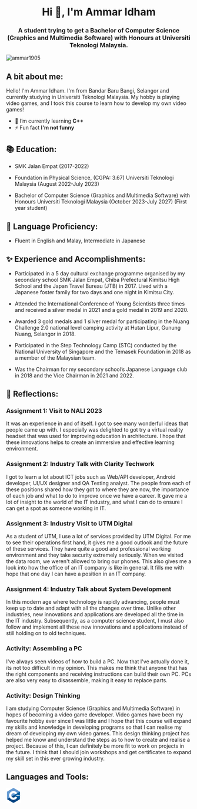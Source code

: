 <h1 align="center">Hi 👋, I'm Ammar Idham</h1>
<h3 align="center">A student trying to get a Bachelor of Computer Science (Graphics and Multimedia Software) with Honours at Universiti Teknologi Malaysia.</h3>

<p align="left"> <img src="https://komarev.com/ghpvc/?username=ammar1905&label=Profile%20views&color=0e75b6&style=flat" alt="ammar1905" /> </p>

<h2 align="left">A bit about me:</h2>
Hello! I'm Ammar Idham. I'm from Bandar Baru Bangi, Selangor and currently studying in Universiti Teknologi Malaysia. My hobby is playing video games, and I took this course to learn how to develop my own video games!

- 🌱 I’m currently learning **C++**
- ⚡ Fun fact **I'm not funny**

<h2 align="left">📚 Education:</h2>

- SMK Jalan Empat (2017-2022)

- Foundation in Physical Science, (CGPA: 3.67) Universiti Teknologi Malaysia (August 2022-July 2023)
  
- Bachelor of Computer Science (Graphics and Multimedia Software) with Honours Universiti Teknologi Malaysia (October 2023-July 2027) (First year student)

<h2 align="left">💬 Language Proficiency:</h2>

- Fluent in English and Malay, Intermediate in Japanese

<h2 align="left">✨ Experience and Accomplishments:</h2>

- Participated in a 5 day cultural exchange programme organised by my secondary school SMK Jalan Empat, Chiba Prefectural Kimitsu High School and the Japan Travel Bureau (JTB) in 2017. Lived with a Japanese foster family for two days and one night in Kimitsu City.

- Attended the International Conference of Young Scientists three times and received a silver medal in 2021 and a gold medal in 2019 and 2020.

- Awarded 3 gold medals and 1 silver medal for participating in the Nuang Challenge 2.0 national level camping activity at Hutan Lipur, Gunung Nuang, Selangor in 2018.
  
- Participated in the Step Technology Camp (STC) conducted by the National University of Singapore and the Temasek Foundation in 2018 as a member of the Malaysian team.
  
- Was the Chairman for my secondary school’s Japanese Language club in 2018 and the Vice Chairman in 2021 and 2022.


<h2 align="left">🔎 Reflections:</h2>
<h3 align="left">Assignment 1: Visit to NALI 2023</h3>
It was an experience in and of itself. I got to see many wonderful ideas that people came up with. I especially was delighted to got try a virtual reality headset that was used for improving education in architecture. I hope that these innovations helps to create an immersive and effective learning environment.


<h3 align="left">Assignment 2: Industry Talk with Clarity Techwork</h3>
I got to learn a lot about ICT jobs such as Web/API developer, Android developer, UI/UX designer and QA Testing analyst. The people from each of these positions shared how they got to where they are now, the importance of each job and what to do to improve once we have a career. It gave me a lot of insight to the world of the IT industry, and what I can do to ensure I can get a spot as someone working in IT.


<h3 align="left">Assignment 3: Industry Visit to UTM Digital</h3>
As a student of UTM, I use a lot of services provided by UTM Digital. For me to see their operations first hand, it gives me a good outlook and the future of these services. They have quite a good and professional working environment and they take security extremely seriously. When we visited the data room, we weren't allowed to bring our phones. This also gives me a look into how the office of an IT company is like in general. It fills me with hope that one day I can have a position in an IT company.


<h3 align="left">Assignment 4: Industry Talk about System Development</h3>
In this modern age where technology is rapidly advancing, people must keep up to date and adapt with all the changes over time. Unlike other industries, new innovations and applications are developed all the time in the IT industry. Subsequently, as a computer science student, I must also follow and implement all these new innovations and applications instead of still holding on to old techniques. 

<h3 align="left">Activity: Assembling a PC</h3>
I've always seen videos of how to build a PC. Now that I've actually done it, its not too difficult in my opinion. This makes me think that anyone that has the right components and receiving instructions can build their own PC. PCs are also very easy to disassemble, making it easy to replace parts.

<h3 align="left">Activity: Design Thinking</h3>
I am studying Computer Science (Graphics and Multimedia Software) in hopes of becoming a video game developer. Video games have been my favourite hobby ever since I was little and I hope that this course will expand my skills and knowledge in developing programs so that I can realise my dream of developing my own video games. This design thinking project has helped me know and understand the steps as to how to create and realise a project. Because of this, I can definitely be more fit to work on projects in the future. I think that I should join workshops and get certificates to expand my skill set in this ever growing industry.

<h2 align="left">Languages and Tools:</h2>
<p align="left"> <a href="https://www.w3schools.com/cpp/" target="_blank" rel="noreferrer"> <img src="https://raw.githubusercontent.com/devicons/devicon/master/icons/cplusplus/cplusplus-original.svg" alt="cplusplus" width="40" height="40"/> </a> </p>
